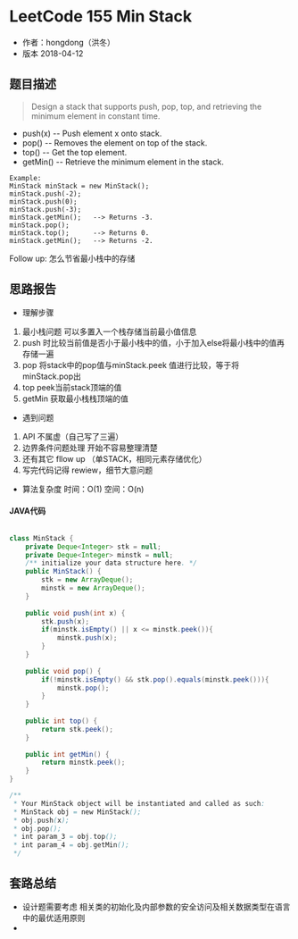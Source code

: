 # LeetCode 155 Min Stack

* 作者：hongdong（洪冬）
* 版本 2018-04-12

## 题目描述
>Design a stack that supports push, pop, top, and retrieving the minimum element in constant time.

- push(x) -- Push element x onto stack.
- pop() -- Removes the element on top of the stack.
- top() -- Get the top element.
- getMin() -- Retrieve the minimum element in the stack.

```text
Example:
MinStack minStack = new MinStack();
minStack.push(-2);
minStack.push(0);
minStack.push(-3);
minStack.getMin();   --> Returns -3.
minStack.pop();
minStack.top();      --> Returns 0.
minStack.getMin();   --> Returns -2.
```
Follow up: 怎么节省最小栈中的存储

## 思路报告
- 理解步骤
1. 最小栈问题 可以多置入一个栈存储当前最小值信息
2. push 时比较当前值是否小于最小栈中的值，小于加入else将最小栈中的值再存储一遍
3. pop 将stack中的pop值与minStack.peek 值进行比较，等于将 minStack.pop出
4. top peek当前stack顶端的值
5. getMin 获取最小栈栈顶端的值

- 遇到问题
1. API 不属虚（自己写了三遍）
2. 边界条件问题处理 开始不容易整理清楚
3. 还有其它 fllow up （单STACK，相同元素存储优化）
4. 写完代码记得 rewiew，细节大意问题

- 算法复杂度
时间：O(1)
空间：O(n)

#### JAVA代码
```java

class MinStack {
    private Deque<Integer> stk = null;
    private Deque<Integer> minstk = null;
    /** initialize your data structure here. */
    public MinStack() {
        stk = new ArrayDeque();
        minstk = new ArrayDeque();
    }
    
    public void push(int x) {
        stk.push(x);
        if(minstk.isEmpty() || x <= minstk.peek()){
            minstk.push(x);
        }
    }
    
    public void pop() {
        if(!minstk.isEmpty() && stk.pop().equals(minstk.peek())){
            minstk.pop();
        }
    }
    
    public int top() {
        return stk.peek();
    }
    
    public int getMin() {
        return minstk.peek();
    }
}

/**
 * Your MinStack object will be instantiated and called as such:
 * MinStack obj = new MinStack();
 * obj.push(x);
 * obj.pop();
 * int param_3 = obj.top();
 * int param_4 = obj.getMin();
 */

```


## 套路总结
- 设计题需要考虑 相关类的初始化及内部参数的安全访问及相关数据类型在语言中的最优适用原则
- 
